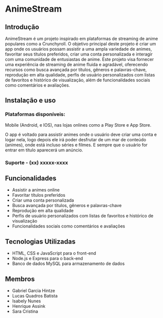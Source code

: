 

# AnimeStream

## Introdução

AnimeStream é um projeto inspirado em plataformas de streaming de anime populares como a Crunchyroll. O objetivo principal deste projeto é criar um app onde os usuários possam assistir a uma ampla variedade de animes, favoritar seus títulos preferidos, criar uma conta personalizada e interagir com uma comunidade de entusiastas de anime. Este projeto visa fornecer uma experiência de streaming de anime fluida e agradável, oferecendo recursos como busca avançada por títulos, gêneros e palavras-chave, reprodução em alta qualidade, perfis de usuário personalizados com listas de favoritos e histórico de visualização, além de funcionalidades sociais como comentários e avaliações.

## Instalação e uso

### Plataformas disponíveis:
Mobile (Android, e IOS), nas lojas onlines como a Play Store e App Store.

O app é voltado para assistir animes onde o usuário deve criar uma conta e logar nela, logo depois ele irá poder desfrutar de um mar de conteúdo (animes), onde está incluso séries e filmes.
E sempre que o usuário for entrar em título aparecerá um anúncio.

### Suporte - (xx) xxxxx-xxxx
  
## Funcionalidades

- Assistir a animes online
- Favoritar títulos preferidos
- Criar uma conta personalizada
- Busca avançada por títulos, gêneros e palavras-chave
- Reprodução em alta qualidade
- Perfis de usuário personalizados com listas de favoritos e histórico de visualização
- Funcionalidades sociais como comentários e avaliações

## Tecnologias Utilizadas

- HTML, CSS e JavaScript para o front-end
- Node.js e Express para o back-end
- Banco de dados MySQL para armazenamento de dados

## Membros

 - Gabriel Garcia Hintze
 - Lucas Quadros Batista
 - Isabely Nunes
 - Henrique Assink
 - Sara Cristina


